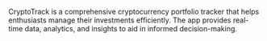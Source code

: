 CryptoTrack is a comprehensive cryptocurrency portfolio tracker that helps enthusiasts manage their investments efficiently. The app provides real-time data, analytics, and insights to aid in informed decision-making.
